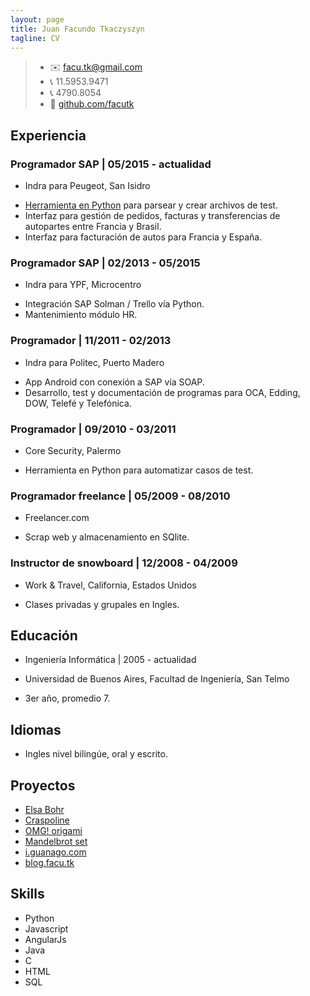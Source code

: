 ```yaml
---
layout: page
title: Juan Facundo Tkaczyszyn
tagline: CV
---
```


> - :envelope: facu.tk@gmail.com
> - :telephone_receiver: 11.5953.9471
> - :telephone_receiver: 4790.8054
> - :notebook: [github.com/facutk](https://github.com/facutk)

## Experiencia

### Programador SAP | 05/2015 - actualidad
* Indra para Peugeot, San Isidro
- [Herramienta en Python](http://home.facu.tk/tatou) para parsear y crear archivos de test.
- Interfaz para gestión de pedidos, facturas y transferencias de autopartes entre Francia y Brasil. 
- Interfaz para facturación de autos para Francia y España. 

### Programador SAP | 02/2013 - 05/2015
* Indra para YPF, Microcentro
- Integración SAP Solman / Trello vía Python.
- Mantenimiento módulo HR. 

### Programador | 11/2011 - 02/2013
* Indra para Politec, Puerto Madero
- App Android con conexión a SAP vía SOAP.
- Desarrollo, test y documentación de programas para OCA, Edding, DOW, Telefé y Telefónica.

### Programador | 09/2010 - 03/2011
* Core Security, Palermo
- Herramienta en Python para automatizar casos de test.

### Programador freelance | 05/2009 - 08/2010
* Freelancer.com
- Scrap web y almacenamiento en SQlite.

### Instructor de snowboard | 12/2008 - 04/2009
* Work & Travel, California, Estados Unidos
- Clases privadas y grupales en Ingles.

## Educación
* Ingeniería Informática | 2005 - actualidad

* Universidad de Buenos Aires, Facultad de Ingeniería, San Telmo
- 3er año, promedio 7.

## Idiomas
- Ingles nivel bilingúe, oral y escrito.

## Proyectos
- [Elsa Bohr](http://landing.elsabohr.com/)
- [Craspoline](http://home.facu.tk/crasponline/index.html#/)
- [OMG! origami](http://www.omgorigami.com/)
- [Mandelbrot set](http://home.facu.tk/mandelbrot)
- [i.guanago.com](http://i.guanago.com/)
- [blog.facu.tk](http://blog.facu.tk)

## Skills
- Python
- Javascript
- AngularJs
- Java
- C
- HTML
- SQL
